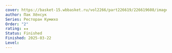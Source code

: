 ```yaml
---
cover: https://basket-15.wbbasket.ru/vol2266/part226619/226619608/images/big/2.webp
author: Пак Хёнсук
Series: Ресторан Кумихо
Order: "2"
rating: ★★
Status: Finished
Finished: 2025-03-22
Level:
---
```








